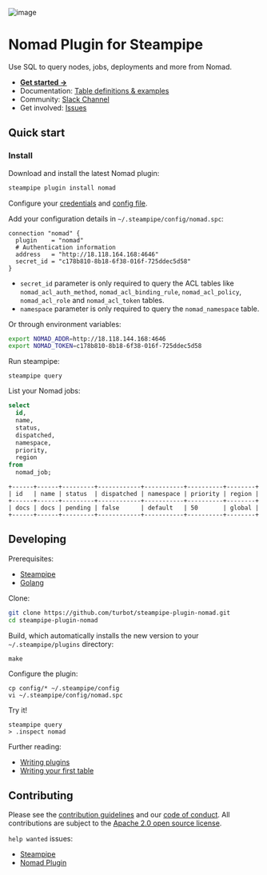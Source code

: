 ![image](https://hub.steampipe.io/images/plugins/turbot/nomad-social-graphic.png)

# Nomad Plugin for Steampipe

Use SQL to query nodes, jobs, deployments and more from Nomad.

- **[Get started →](https://hub.steampipe.io/plugins/turbot/nomad)**
- Documentation: [Table definitions & examples](https://hub.steampipe.io/plugins/turbot/nomad/tables)
- Community: [Slack Channel](https://steampipe.io/community/join)
- Get involved: [Issues](https://github.com/turbot/steampipe-plugin-nomad/issues)

## Quick start

### Install

Download and install the latest Nomad plugin:

```bash
steampipe plugin install nomad
```

Configure your [credentials](https://hub.steampipe.io/plugins/turbot/nomad#credentials) and [config file](https://hub.steampipe.io/plugins/turbot/nomad#configuration).

Add your configuration details in `~/.steampipe/config/nomad.spc`:

```hcl
connection "nomad" {
  plugin    = "nomad"
  # Authentication information
  address   = "http://18.118.164.168:4646"
  secret_id = "c178b810-8b18-6f38-016f-725ddec5d58"
}
```

- `secret_id` parameter is only required to query the ACL tables like `nomad_acl_auth_method`, `nomad_acl_binding_rule`, `nomad_acl_policy`, `nomad_acl_role` and `nomad_acl_token` tables.
- `namespace` parameter is only required to query the `nomad_namespace` table.

Or through environment variables:

```sh
export NOMAD_ADDR=http://18.118.144.168:4646
export NOMAD_TOKEN=c178b810-8b18-6f38-016f-725ddec5d58
```

Run steampipe:

```shell
steampipe query
```

List your Nomad jobs:

```sql
select
  id,
  name,
  status,
  dispatched,
  namespace,
  priority,
  region
from
  nomad_job;
```

```
+------+------+---------+------------+-----------+----------+--------+
| id   | name | status  | dispatched | namespace | priority | region |
+------+------+---------+------------+-----------+----------+--------+
| docs | docs | pending | false      | default   | 50       | global |
+------+------+---------+------------+-----------+----------+--------+
```

## Developing

Prerequisites:

- [Steampipe](https://steampipe.io/downloads)
- [Golang](https://golang.org/doc/install)

Clone:

```sh
git clone https://github.com/turbot/steampipe-plugin-nomad.git
cd steampipe-plugin-nomad
```

Build, which automatically installs the new version to your `~/.steampipe/plugins` directory:

```
make
```

Configure the plugin:

```
cp config/* ~/.steampipe/config
vi ~/.steampipe/config/nomad.spc
```

Try it!

```
steampipe query
> .inspect nomad
```

Further reading:

- [Writing plugins](https://steampipe.io/docs/develop/writing-plugins)
- [Writing your first table](https://steampipe.io/docs/develop/writing-your-first-table)

## Contributing

Please see the [contribution guidelines](https://github.com/turbot/steampipe/blob/main/CONTRIBUTING.md) and our [code of conduct](https://github.com/turbot/steampipe/blob/main/CODE_OF_CONDUCT.md). All contributions are subject to the [Apache 2.0 open source license](https://github.com/turbot/steampipe-plugin-nomad/blob/main/LICENSE).

`help wanted` issues:

- [Steampipe](https://github.com/turbot/steampipe/labels/help%20wanted)
- [Nomad Plugin](https://github.com/turbot/steampipe-plugin-nomad/labels/help%20wanted)
